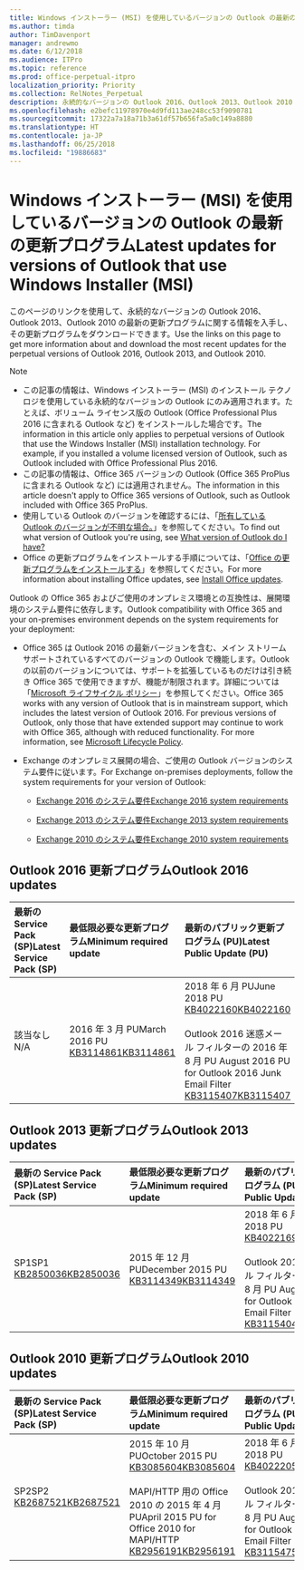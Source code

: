 ```yaml
---
title: Windows インストーラー (MSI) を使用しているバージョンの Outlook の最新の更新プログラム
ms.author: timda
author: TimDavenport
manager: andrewmo
ms.date: 6/12/2018
ms.audience: ITPro
ms.topic: reference
ms.prod: office-perpetual-itpro
localization_priority: Priority
ms.collection: RelNotes_Perpetual
description: 永続的なバージョンの Outlook 2016、Outlook 2013、Outlook 2010 の最新の更新プログラムに関する情報へのリンクを IT 技術者に提供します
ms.openlocfilehash: e2befc11978970e4d9fd113ae248cc53f9090781
ms.sourcegitcommit: 17322a7a18a71b3a61df57b656fa5a0c149a8880
ms.translationtype: HT
ms.contentlocale: ja-JP
ms.lasthandoff: 06/25/2018
ms.locfileid: "19886683"
---
```

# <a name="latest-updates-for-versions-of-outlook-that-use-windows-installer-msi"></a><span data-ttu-id="890e7-103">Windows インストーラー (MSI) を使用しているバージョンの Outlook の最新の更新プログラム</span><span class="sxs-lookup"><span data-stu-id="890e7-103">Latest updates for versions of Outlook that use Windows Installer (MSI)</span></span>

<span data-ttu-id="890e7-104">このページのリンクを使用して、永続的なバージョンの Outlook 2016、Outlook 2013、Outlook 2010 の最新の更新プログラムに関する情報を入手し、その更新プログラムをダウンロードできます。</span><span class="sxs-lookup"><span data-stu-id="890e7-104">Use the links on this page to get more information about and download the most recent updates for the perpetual versions of Outlook 2016, Outlook 2013, and Outlook 2010.</span></span>
  
> [!NOTE]
> - <span data-ttu-id="890e7-p101">この記事の情報は、Windows インストーラー (MSI) のインストール テクノロジを使用している永続的なバージョンの Outlook にのみ適用されます。たとえば、ボリューム ライセンス版の Outlook (Office Professional Plus 2016 に含まれる Outlook など) をインストールした場合です。</span><span class="sxs-lookup"><span data-stu-id="890e7-p101">The information in this article only applies to perpetual versions of Outlook that use the Windows Installer (MSI) installation technology. For example, if you installed a volume licensed version of Outlook, such as Outlook included with Office Professional Plus 2016.</span></span>
> - <span data-ttu-id="890e7-107">この記事の情報は、Office 365 バージョンの Outlook (Office 365 ProPlus に含まれる Outlook など) には適用されません。</span><span class="sxs-lookup"><span data-stu-id="890e7-107">The information in this article doesn't apply to Office 365 versions of Outlook, such as Outlook included with Office 365 ProPlus.</span></span>
> - <span data-ttu-id="890e7-108">使用している Outlook のバージョンを確認するには、「[所有している Outlook のバージョンが不明な場合。](https://support.office.com/article/b3a9568c-edb5-42b9-9825-d48d82b2257c)」を参照してください。</span><span class="sxs-lookup"><span data-stu-id="890e7-108">To find out what version of Outlook you're using, see [What version of Outlook do I have?](https://support.office.com/article/b3a9568c-edb5-42b9-9825-d48d82b2257c)</span></span>
> - <span data-ttu-id="890e7-109">Office の更新プログラムをインストールする手順については、「[Office の更新プログラムをインストールする](https://support.office.com/article/2ab296f3-7f03-43a2-8e50-46de917611c5)」を参照してください。</span><span class="sxs-lookup"><span data-stu-id="890e7-109">For more information about installing Office updates, see [Install Office updates](https://support.office.com/article/2ab296f3-7f03-43a2-8e50-46de917611c5).</span></span> 
  
<span data-ttu-id="890e7-110">Outlook の Office 365 およびご使用のオンプレミス環境との互換性は、展開環境のシステム要件に依存します。</span><span class="sxs-lookup"><span data-stu-id="890e7-110">Outlook compatibility with Office 365 and your on-premises environment depends on the system requirements for your deployment:</span></span>
  
- <span data-ttu-id="890e7-p102">Office 365 は Outlook 2016 の最新バージョンを含む、メイン ストリーム サポートされているすべてのバージョンの Outlook で機能します。Outlook の以前のバージョンについては、サポートを拡張しているものだけは引き続き Office 365 で使用できますが、機能が制限されます。詳細については「[Microsoft ライフサイクル ポリシー](https://support.microsoft.com/lifecycle)」を参照してください。</span><span class="sxs-lookup"><span data-stu-id="890e7-p102">Office 365 works with any version of Outlook that is in mainstream support, which includes the latest version of Outlook 2016. For previous versions of Outlook, only those that have extended support may continue to work with Office 365, although with reduced functionality. For more information, see [Microsoft Lifecycle Policy](https://support.microsoft.com/lifecycle).</span></span>
    
- <span data-ttu-id="890e7-114">Exchange のオンプレミス展開の場合、ご使用の Outlook バージョンのシステム要件に従います。</span><span class="sxs-lookup"><span data-stu-id="890e7-114">For Exchange on-premises deployments, follow the system requirements for your version of Outlook:</span></span>
    
  - [<span data-ttu-id="890e7-115">Exchange 2016 のシステム要件</span><span class="sxs-lookup"><span data-stu-id="890e7-115">Exchange 2016 system requirements</span></span>](https://technet.microsoft.com/ja-JP/library/aa996719.aspx)
    
  - [<span data-ttu-id="890e7-116">Exchange 2013 のシステム要件</span><span class="sxs-lookup"><span data-stu-id="890e7-116">Exchange 2013 system requirements</span></span>](https://technet.microsoft.com/ja-JP/library/aa996719%28v=exchg.150%29.aspx)
    
  - [<span data-ttu-id="890e7-117">Exchange 2010 のシステム要件</span><span class="sxs-lookup"><span data-stu-id="890e7-117">Exchange 2010 system requirements</span></span>](https://technet.microsoft.com/ja-JP/library/aa996719%28v=exchg.141%29.aspx)

   
## <a name="outlook-2016-updates"></a><span data-ttu-id="890e7-118">Outlook 2016 更新プログラム</span><span class="sxs-lookup"><span data-stu-id="890e7-118">Outlook 2016 updates</span></span>

|<span data-ttu-id="890e7-119">**最新の Service Pack (SP)**</span><span class="sxs-lookup"><span data-stu-id="890e7-119">**Latest Service Pack (SP)**</span></span>|<span data-ttu-id="890e7-120">**最低限必要な更新プログラム**</span><span class="sxs-lookup"><span data-stu-id="890e7-120">**Minimum required update**</span></span>|<span data-ttu-id="890e7-121">**最新のパブリック更新プログラム (PU)**</span><span class="sxs-lookup"><span data-stu-id="890e7-121">**Latest Public Update (PU)**</span></span>|
|:-----|:-----|:-----|
|<span data-ttu-id="890e7-122">該当なし</span><span class="sxs-lookup"><span data-stu-id="890e7-122">N/A</span></span>  <br/> |<span data-ttu-id="890e7-123">2016 年 3 月 PU</span><span class="sxs-lookup"><span data-stu-id="890e7-123">March 2016 PU</span></span> <br/>[<span data-ttu-id="890e7-124">KB3114861</span><span class="sxs-lookup"><span data-stu-id="890e7-124">KB3114861</span></span>](https://support.microsoft.com/help/3114861) <br/> |<span data-ttu-id="890e7-125">2018 年 6 月 PU</span><span class="sxs-lookup"><span data-stu-id="890e7-125">June 2018 PU</span></span> <br/>[<span data-ttu-id="890e7-126">KB4022160</span><span class="sxs-lookup"><span data-stu-id="890e7-126">KB4022160</span></span>](https://support.microsoft.com/ja-JP/help/4022160) <br/><br/> <span data-ttu-id="890e7-127">Outlook 2016 迷惑メール フィルターの 2016 年 8 月 PU </span><span class="sxs-lookup"><span data-stu-id="890e7-127">August 2016 PU for Outlook 2016 Junk Email Filter</span></span>  <br/>[<span data-ttu-id="890e7-128">KB3115407</span><span class="sxs-lookup"><span data-stu-id="890e7-128">KB3115407</span></span>](https://support.microsoft.com/help/3115407) <br/> |
   
## <a name="outlook-2013-updates"></a><span data-ttu-id="890e7-129">Outlook 2013 更新プログラム</span><span class="sxs-lookup"><span data-stu-id="890e7-129">Outlook 2013 updates</span></span>

|<span data-ttu-id="890e7-130">**最新の Service Pack (SP)**</span><span class="sxs-lookup"><span data-stu-id="890e7-130">**Latest Service Pack (SP)**</span></span>|<span data-ttu-id="890e7-131">**最低限必要な更新プログラム**</span><span class="sxs-lookup"><span data-stu-id="890e7-131">**Minimum required update**</span></span>|<span data-ttu-id="890e7-132">**最新のパブリック更新プログラム (PU)**</span><span class="sxs-lookup"><span data-stu-id="890e7-132">**Latest Public Update (PU)**</span></span>|
|:-----|:-----|:-----|
|<span data-ttu-id="890e7-133">SP1</span><span class="sxs-lookup"><span data-stu-id="890e7-133">SP1</span></span>  <br/>[<span data-ttu-id="890e7-134">KB2850036</span><span class="sxs-lookup"><span data-stu-id="890e7-134">KB2850036</span></span>](https://go.microsoft.com/fwlink/p/?LinkId=512538) <br/> |<span data-ttu-id="890e7-135">2015 年 12 月 PU</span><span class="sxs-lookup"><span data-stu-id="890e7-135">December 2015 PU</span></span> <br/>[<span data-ttu-id="890e7-136">KB3114349</span><span class="sxs-lookup"><span data-stu-id="890e7-136">KB3114349</span></span>](https://support.microsoft.com/kb/3114349) <br/> |<span data-ttu-id="890e7-137">2018 年 6 月 PU</span><span class="sxs-lookup"><span data-stu-id="890e7-137">June 2018 PU</span></span> <br/>[<span data-ttu-id="890e7-138">KB4022169</span><span class="sxs-lookup"><span data-stu-id="890e7-138">KB4022169</span></span>](https://support.microsoft.com/ja-JP/help/4022169) <br/><br/>  <span data-ttu-id="890e7-139">Outlook 2013 迷惑メール フィルターの 2016 年 8 月 PU </span><span class="sxs-lookup"><span data-stu-id="890e7-139">August 2016 PU for Outlook 2013 Junk Email Filter</span></span> <br/> [<span data-ttu-id="890e7-140">KB3115404</span><span class="sxs-lookup"><span data-stu-id="890e7-140">KB3115404</span></span>](https://support.microsoft.com/kb/3115404) <br/> |
   
## <a name="outlook-2010-updates"></a><span data-ttu-id="890e7-141">Outlook 2010 更新プログラム</span><span class="sxs-lookup"><span data-stu-id="890e7-141">Outlook 2010 updates</span></span>

|<span data-ttu-id="890e7-142">**最新の Service Pack (SP)**</span><span class="sxs-lookup"><span data-stu-id="890e7-142">**Latest Service Pack (SP)**</span></span>|<span data-ttu-id="890e7-143">**最低限必要な更新プログラム**</span><span class="sxs-lookup"><span data-stu-id="890e7-143">**Minimum required update**</span></span>|<span data-ttu-id="890e7-144">**最新のパブリック更新プログラム (PU)**</span><span class="sxs-lookup"><span data-stu-id="890e7-144">**Latest Public Update (PU)**</span></span>|
|:-----|:-----|:-----|
|<span data-ttu-id="890e7-145">SP2</span><span class="sxs-lookup"><span data-stu-id="890e7-145">SP2</span></span> <br/>[<span data-ttu-id="890e7-146">KB2687521</span><span class="sxs-lookup"><span data-stu-id="890e7-146">KB2687521</span></span>](https://go.microsoft.com/fwlink/p/?LinkId=512542) <br/> |<span data-ttu-id="890e7-147">2015 年 10 月 PU</span><span class="sxs-lookup"><span data-stu-id="890e7-147">October 2015 PU</span></span> <br/> [<span data-ttu-id="890e7-148">KB3085604</span><span class="sxs-lookup"><span data-stu-id="890e7-148">KB3085604</span></span>](https://support.microsoft.com/kb/3085604) <br/><br/>  <span data-ttu-id="890e7-149">MAPI/HTTP 用の Office 2010 の 2015 年 4 月 PU</span><span class="sxs-lookup"><span data-stu-id="890e7-149">April 2015 PU for Office 2010 for MAPI/HTTP</span></span> <br/> [<span data-ttu-id="890e7-150">KB2956191</span><span class="sxs-lookup"><span data-stu-id="890e7-150">KB2956191</span></span>](https://support.microsoft.com/ja-JP/help/2956191/april-14-2015-update-for-office-2010-kb2956191) <br/> |<span data-ttu-id="890e7-151">2018 年 6 月 PU</span><span class="sxs-lookup"><span data-stu-id="890e7-151">June 2018 PU</span></span> <br/>[<span data-ttu-id="890e7-152">KB4022205</span><span class="sxs-lookup"><span data-stu-id="890e7-152">KB4022205</span></span>](https://support.microsoft.com/ja-JP/help/4022205) <br/><br/>  <span data-ttu-id="890e7-153">Outlook 2010 迷惑メール フィルターの 2016 年 8 月 PU </span><span class="sxs-lookup"><span data-stu-id="890e7-153">August 2016 PU for Outlook 2010 Junk Email Filter</span></span> <br/> [<span data-ttu-id="890e7-154">KB3115475</span><span class="sxs-lookup"><span data-stu-id="890e7-154">KB3115475</span></span>](https://support.microsoft.com/kb/3115475) <br/> |
   

